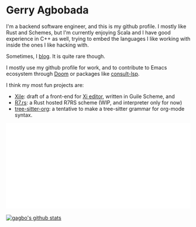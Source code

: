 # Gerry Agbobada

I'm a backend software engineer, and this is my github profile. I mostly like Rust and Schemes, but I'm currently 
enjoying Scala and I have good experience in C++ as well, trying to embed the languages I like working with inside
the ones I like hacking with.

Sometimes, I [blog](https://gagbo.net). It is quite rare though.

I mostly use my github profile for work, and to contribute to Emacs ecosystem through
[Doom](https://github.com/hlissner/doom-emacs) or packages like [consult-lsp](https://github.com/gagbo/consult-lsp).

I think my most fun projects are:
- [Xile](https://github.com/gagbo/xile): draft of a front-end for
  [Xi editor](https://github.com/xi-editor/xi-editor), written in Guile Scheme, and
- [R7.rs](https://git.sr.ht/~gagbo/rseven): a Rust hosted R7RS scheme (WIP, and interpreter only for now)
- [tree-sitter-org](https://github.com/gagbo/tree-sitter-org): a tentative to make a tree-sitter grammar
  for org-mode syntax.

[![Metrics](https://github.com/gagbo/gagbo/blob/main/github-metrics.svg)](https://gagbo.net)

[![gagbo's github stats](https://github-readme-stats.vercel.app/api?username=gagbo&include_all_commits=true&show_icons=true&hide_title=true&hide_border=true&theme=dark)](https://github.com/gagbo)
